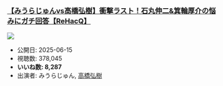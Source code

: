 ### [【みうらじゅんvs高橋弘樹】衝撃ラスト！石丸伸二&箕輪厚介の悩みにガチ回答【ReHacQ】](https://www.youtube.com/watch?v=n0VEjrT_6w8)
[![](https://img.youtube.com/vi/n0VEjrT_6w8/sddefault.jpg)](https://www.youtube.com/watch?v=n0VEjrT_6w8)
-   公開日: 2025-06-15
-   視聴数: 378,045
-   **いいね数: 8,287**
-   出演者: みうらじゅん, [高橋弘樹](/rehacq_fan/people/高橋弘樹 "wikilink")
